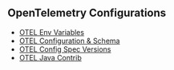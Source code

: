 ## OpenTelemetry Configurations

- [OTEL Env Variables](https://github.com/open-telemetry/opentelemetry-specification/blob/main/spec-compliance-matrix.md#environment-variables)
- [OTEL Configuration & Schema](https://github.com/open-telemetry/opentelemetry-configuration/tree/main)
- [OTEL Config Spec Versions](https://opentelemetry.io/docs/specs/)
- [OTEL Java Contrib](https://github.com/open-telemetry/opentelemetry-java-contrib/)